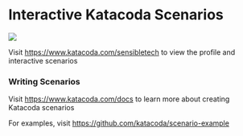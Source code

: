 # Interactive Katacoda Scenarios

[![](http://shields.katacoda.com/katacoda/sensibletech/count.svg)](https://www.katacoda.com/sensibletech "Get your profile on Katacoda.com")

Visit https://www.katacoda.com/sensibletech to view the profile and interactive scenarios

### Writing Scenarios
Visit https://www.katacoda.com/docs to learn more about creating Katacoda scenarios

For examples, visit https://github.com/katacoda/scenario-example
